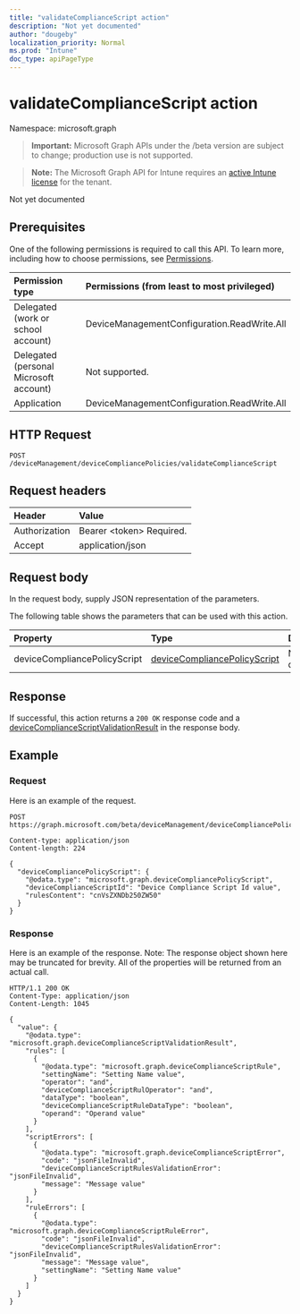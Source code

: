```yaml
---
title: "validateComplianceScript action"
description: "Not yet documented"
author: "dougeby"
localization_priority: Normal
ms.prod: "Intune"
doc_type: apiPageType
---
```


# validateComplianceScript action

Namespace: microsoft.graph

> **Important:** Microsoft Graph APIs under the /beta version are subject to change; production use is not supported.

> **Note:** The Microsoft Graph API for Intune requires an [active Intune license](https://go.microsoft.com/fwlink/?linkid=839381) for the tenant.

Not yet documented

## Prerequisites
One of the following permissions is required to call this API. To learn more, including how to choose permissions, see [Permissions](/graph/permissions-reference).

|Permission type|Permissions (from least to most privileged)|
|:---|:---|
|Delegated (work or school account)|DeviceManagementConfiguration.ReadWrite.All|
|Delegated (personal Microsoft account)|Not supported.|
|Application|DeviceManagementConfiguration.ReadWrite.All|

## HTTP Request
<!-- {
  "blockType": "ignored"
}
-->
``` http
POST /deviceManagement/deviceCompliancePolicies/validateComplianceScript
```

## Request headers
|Header|Value|
|:---|:---|
|Authorization|Bearer &lt;token&gt; Required.|
|Accept|application/json|

## Request body
In the request body, supply JSON representation of the parameters.

The following table shows the parameters that can be used with this action.

|Property|Type|Description|
|:---|:---|:---|
|deviceCompliancePolicyScript|[deviceCompliancePolicyScript](../resources/intune-deviceconfig-devicecompliancepolicyscript.md)|Not yet documented|



## Response
If successful, this action returns a `200 OK` response code and a [deviceComplianceScriptValidationResult](../resources/intune-deviceconfig-devicecompliancescriptvalidationresult.md) in the response body.

## Example

### Request
Here is an example of the request.
``` http
POST https://graph.microsoft.com/beta/deviceManagement/deviceCompliancePolicies/validateComplianceScript

Content-type: application/json
Content-length: 224

{
  "deviceCompliancePolicyScript": {
    "@odata.type": "microsoft.graph.deviceCompliancePolicyScript",
    "deviceComplianceScriptId": "Device Compliance Script Id value",
    "rulesContent": "cnVsZXNDb250ZW50"
  }
}
```

### Response
Here is an example of the response. Note: The response object shown here may be truncated for brevity. All of the properties will be returned from an actual call.
``` http
HTTP/1.1 200 OK
Content-Type: application/json
Content-Length: 1045

{
  "value": {
    "@odata.type": "microsoft.graph.deviceComplianceScriptValidationResult",
    "rules": [
      {
        "@odata.type": "microsoft.graph.deviceComplianceScriptRule",
        "settingName": "Setting Name value",
        "operator": "and",
        "deviceComplianceScriptRulOperator": "and",
        "dataType": "boolean",
        "deviceComplianceScriptRuleDataType": "boolean",
        "operand": "Operand value"
      }
    ],
    "scriptErrors": [
      {
        "@odata.type": "microsoft.graph.deviceComplianceScriptError",
        "code": "jsonFileInvalid",
        "deviceComplianceScriptRulesValidationError": "jsonFileInvalid",
        "message": "Message value"
      }
    ],
    "ruleErrors": [
      {
        "@odata.type": "microsoft.graph.deviceComplianceScriptRuleError",
        "code": "jsonFileInvalid",
        "deviceComplianceScriptRulesValidationError": "jsonFileInvalid",
        "message": "Message value",
        "settingName": "Setting Name value"
      }
    ]
  }
}
```



